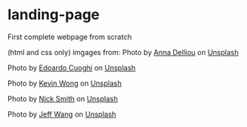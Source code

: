 # landing-page
First complete webpage from scratch

(html and css only)
imgages from:
Photo by <a href="https://unsplash.com/@anna7de?utm_source=unsplash&utm_medium=referral&utm_content=creditCopyText">Anna Delliou</a> on <a href="https://unsplash.com/t/street-photography?utm_source=unsplash&utm_medium=referral&utm_content=creditCopyText">Unsplash</a>
  
Photo by <a href="https://unsplash.com/@edoardo_cuoghi_98?utm_source=unsplash&utm_medium=referral&utm_content=creditCopyText">Edoardo Cuoghi</a> on <a href="https://unsplash.com/t/street-photography?utm_source=unsplash&utm_medium=referral&utm_content=creditCopyText">Unsplash</a>
  
Photo by <a href="https://unsplash.com/@kevin_w_?utm_source=unsplash&utm_medium=referral&utm_content=creditCopyText">Kevin Wong</a> on <a href="https://unsplash.com/t/street-photography?utm_source=unsplash&utm_medium=referral&utm_content=creditCopyText">Unsplash</a>
  
Photo by <a href="https://unsplash.com/@_nicksmith?utm_source=unsplash&utm_medium=referral&utm_content=creditCopyText">Nick Smith</a> on <a href="https://unsplash.com/t/street-photography?utm_source=unsplash&utm_medium=referral&utm_content=creditCopyText">Unsplash</a>
  
Photo by <a href="https://unsplash.com/@wjxjeffery97?utm_source=unsplash&utm_medium=referral&utm_content=creditCopyText">Jeff Wang</a> on <a href="https://unsplash.com/t/street-photography?utm_source=unsplash&utm_medium=referral&utm_content=creditCopyText">Unsplash</a>
  